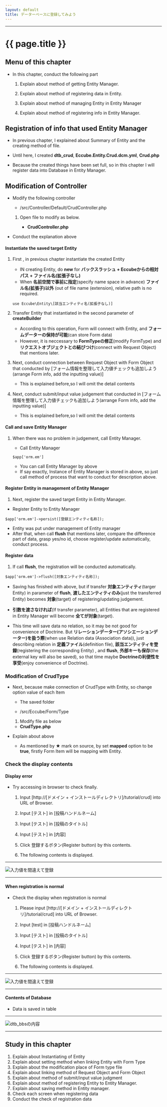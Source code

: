 ```yaml
---
layout: default
title: データーベースに登録してみよう
---
```


---

# {{ page.title }}

## Menu of this chapter

- In this chapter, conduct the following part
    1. Explain about method of getting Entity Manager.

    1. Explain about method of registering data in Entity.

    1. Explain about method of managing Entity in Entity Manager

    1. Explain about method of registering info in Entity Manager.

## Registration of info that used Entity Manager

- In previous chapter, I explained about Summary of Entity and the creating method of file.

- Until here, I created **dtb_crud**, **Eccube.Entity.Crud.dcm.yml**, **Crud.php**

- Because the created things have been set full, so in this chapter I will register data into Database in Entity Manager.

## Modification of Controller

- Modify the following controller
    - /src/Controller/Default/CrudController.php

    1. Open file to modify as below.

        - **CrudController.php**

<script src="http://gist-it.appspot.com/https://github.com/EC-CUBE/ec-cube.github.io/blob/master/Source/tutorial_9/CrudController_add_entity.php"></script>

<!--
```
<?php
/*
 * This file is part of EC-CUBE
 *
 * Copyright(c) 2000-2015 LOCKON CO.,LTD. All Rights Reserved.
 *
 * http://www.lockon.co.jp/
 *
 * This program is free software; you can redistribute it and/or
 * modify it under the terms of the GNU General Public License
 * as published by the Free Software Foundation; either version 2
 * of the License, or (at your option) any later version.
 *
 * This program is distributed in the hope that it will be useful,
 * but WITHOUT ANY WARRANTY; without even the implied warranty of
 * MERCHANTABILITY or FITNESS FOR A PARTICULAR PURPOSE.  See the
 * GNU General Public License for more details.
 *
 * You should have received a copy of the GNU General Public License
 * along with this program; if not, write to the Free Software
 * Foundation, Inc., 59 Temple Place - Suite 330, Boston, MA  02111-1307, USA.
 */


namespace Eccube\Controller\Tutorial;

use Eccube\Application;
use Eccube\Controller\AbstractController;
use Eccube\Entity\Crud;
use Symfony\Component\HttpFoundation\Request;

class CrudController extends AbstractController
{
    public function index(Application $app, Request $request)
    {
        // Crudエンティティをインスタンス化
        $Crud = new \Eccube\Entity\Crud(); ★前章で作成した、dtb_crud用のエンティティ(データモデルオブジェクト)をインスタンス化します。

        $builder = $app['form.factory']->createBuilder('crud', $Crud); ★ビルダーを取得する際に、第二引数にCrudのエンティティを渡します。

        $form = $builder->getForm();

        $form->handleRequest($request); ★リクエストオブジェクトとフォームオブジェクトを結びつける

        $message = array('default' => '');

        if ($form->isSubmitted() && $form->isValid()) {
            $message = array('success' => '入力値に問題はありません');
            $app['orm.em']->persist($Crud); ★エンティティマネージャーの管理下にCrudエンティティを登録します。
            $app['orm.em']->flush($Crud); ★エンティティマネージャーを通して、データーベースにエンティティの内容を登録します。
        } elseif($form->isSubmitted() && !$form->isValid()) {
            $message = array('error' => '入力値に誤りがあります');
        }

        return $app->render(
            'Tutorial/crud_top.twig',
            array(
                'message' => $message,
                'forms' => $forms->createView(),
            )
        );
    }
}
```
-->


- Conduct the explanation above

#### Instantiate the saved target Entity

1. First , in previous chapter instantiate the created Entity 
      - IN creating Entity, do **new** for **バックスラッシュ + Eccubeからの相対パス + ファイル名(拡張子なし)**
      - When **名前空間で事前に指定**(specify name space in advance) **ファイル名(拡張子)以外** (out of file name (extension), relative path is no required.

      ```
      use Eccube\Entity\[該当エンティティ名(拡張子なし)]
      ```

1. Transfer Entity that instantiated in the second parameter of **createBuilder**
    - According to this operation, Form will connect with Entity, and **フォームデーターの保持が可能**(can store Form data)
    - However, it is neccessary to **FormTypeの修正**(modify FormType) and **リクエストオブジェクトとの結びつけ**(connect with Request Object) that mentions later.

1.  Next, conduct connection between Request Object with Form Object that conducted by [フォーム情報を整理して入力値チェックも追加しよう(arrange Form info, add the inputting value)]
    - This is explained before,so I will omit the detail contents

1. Next, conduct submit/input value judgement that conducted in [フォーム情報を整理して入力値チェックも追加しよう(arrange Form info, add the inputting value)]
    - This is explained before,so I will omit the detail contents

#### Call and save Entity Manager

1. When there was no problem in judgement, call Entity Manager.
    - Call Entity Manager
    
    ```
    $app['orm.em']
    ```

    - You can call Entity Manager by above
    - If say exactly, Instance of Entity Manager is stored in above, so just call method of process that want to conduct for description above.

#### Register Entity in management of Entity Manager

1. Next, register the saved target Entity in Entity Manager.
  - Register Entity to Entity Manager

  ```
  $app['orm.em']->persist([登録エンティティ名称]);
  ```

  - Entity was put under management of Entity manager
  - After that, when call **flush** that mentions later, compare the difference part of data, grasp yes/no id, choose register/update automatically, conduct process. 

#### Register data

1. If call **flush**, the registration will be conducted automatically.

  ```
  $app['orm.em']->flush([対象エンティティ名称]);
  ```

- Saving has finished with above, but if transfer **対象エンティティ**(targer Entity) in parameter of **flush**, **渡したエンティティのみ**(just the transferred Entity) becomes **対象**(target) of registering/updating judgement.

- **引数を渡さなければ**(If transfer parameter), all Entities that are registered in Entity Manager will become **全てが対象**(target).

- This time will save data no relation, so it may be not good for convenience of Doctrine. But **リレーションデーター(アソシエーションデーター)を扱う際**(when use Relation data (Association data)), just describing relation in **定義ファイル**(definition file), **該当エンティティを登録**(registering the corresponding Entity) , and **flush**, **外部キーも保存**(the external key will also be saved), so that time maybe **Doctrineの利便性を享受**(enjoy convenience of Doctrine).

### Modification of CrudType

- Next, because make connection of CrudType with Entity, so change option value of each Item

    - The saved folder

    - /src/Eccube/Form/Type

    1. Modify file as below

    - **CrudType.php**

<script src="http://gist-it.appspot.com/https://github.com/EC-CUBE/ec-cube.github.io/blob/master/Source/tutorial_9/CrudController_set_map_status.php"></script>

<!--
```
<?php
/*
 * This file is part of EC-CUBE
 *
 * Copyright(c) 2000-2015 LOCKON CO.,LTD. All Rights Reserved.
 *
 * http://www.lockon.co.jp/
 *
 * This program is free software; you can redistribute it and/or
 * modify it under the terms of the GNU General Public License
 * as published by the Free Software Foundation; either version 2
 * of the License, or (at your option) any later version.
 *
 * This program is distributed in the hope that it will be useful,
 * but WITHOUT ANY WARRANTY; without even the implied warranty of
 * MERCHANTABILITY or FITNESS FOR A PARTICULAR PURPOSE.  See the
 * GNU General Public License for more details.
 *
 * You should have received a copy of the GNU General Public License
 * along with this program; if not, write to the Free Software
 * Foundation, Inc., 59 Temple Place - Suite 330, Boston, MA  02111-1307, USA.
 */


namespace Eccube\Form\Type\Front;

use Symfony\Component\Form\AbstractType;
use Symfony\Component\Form\FormBuilderInterface;
use Symfony\Component\Validator\Constraints as Assert;

class CrudType extends AbstractType
{
    public $config;

    public function __construct($config)
    {
        $this->config = $config;
    }

    /**
     * {@inheritdoc}
     */
    public function buildForm(FormBuilderInterface $builder, array $options)
    {
        // 投稿種別の配列
        $post_type = array(
            '1' => '質問',
            '2' => '提案',
        );

        $builder->add(
            'reason',
            'choice',
            array(
                'label' => '投稿種別',
                'required' => true,
                'choices' => $post_type,
                'mapped' => true, ★trueに修正
                'expanded' => false,
                'multiple' => false,
            )
        )
        ->add(
            'name',
            'text',
            array(
                'label' => '投稿者ハンドルネーム',
                'required' => true,
                'mapped' => true, ★trueに修正
                'constraints' => array(
                    new Assert\Regex(array(
                        'pattern' => "/^[\da-zA-Z]+$/u",
                        'message' => '半角英数字で入力してください'
                    )),
                ),
            )
        )
        ->add(
            'title',
            'text',
            array(
                'label' => '投稿のタイトル',
                'required' => true,
                'mapped' => true, ★trueに修正
                'constraints' => array(
                    new Assert\Length(
                        array(
                            'min' => '0',
                            'max' => '100',
                            'maxMessage' => '100文字以内で入力してください',
                        )
                    )
                )
            )
        )
        ->add(
            'notes',
            'textarea',
            array(
                'label' => '内容',
                'required' => false,
                'mapped' => true, ★trueに修正
                'empty_data' => null,
                'attr' => array(
                    'style' => 'height:100px;',
                )
            )
        )
        ->add(
            'save',
            'submit',
            array(
                'label' => 'この内容で登録する'
            )
        )
        ->addEventSubscriber(new \Eccube\Event\FormEventSubscriber());
    }

    /**
     * {@inheritdoc}
     */
    public function getName()
    {
        return 'crud';
    }
}
```
-->

- Explain about above

    - As mentioned by ★ mark on source, by set **mapped** option to be **true**, firstly Form Item will be mapping with Entity.

### Check the display contents

#### Display error

- Try accessing in browser to check finally.

    1. Input [http://[ドメイン + インストールディレクトリ]/tutorial/crud] into URL of Browser.

    1. Input [テスト] in [投稿ハンドルネーム]

    1. Input [テスト] in [投稿のタイトル]

    1. Input [テスト] in [内容]

    1. Click 登録するボタン(Register button) by this contents.

    1. The following contents is displayed.

---

![入力値を間違えて登録](/images/img-tutorial9-view-rendar-error.png)

---

#### When registration is normal

- Check the display when registration is normal

    1. Please input [http://[ドメイン + インストールディレクトリ]/tutorial/crud] into URL of Browser.

    1.  Input [test] in [投稿ハンドルネーム] 

    1.  Input [テスト] in [投稿のタイトル]

    1.  Input [テスト] in [内容]

    1. Click 登録するボタン(Register button) by this contents.

    1. The following contents is displayed.

---

![入力値を間違えて登録](/images/img-tutorial9-view-rendar-success.png)

---

#### Contents of Database

- Data is saved in table

---

![dtb_bbsの内容](/images/img-tutorial9-insert-database.png)

---

## Study in this chapter

1. Explain about Instantiating of Entity
1. Explain about setting method when linking Entity with Form Type
1. Explain about the modification place of Form type file
1. Explain about linking method of Request Object and Form Object
1. Explain about method of submit/input value judgment
1. Explain about method of registering Entity to Entity Manager.
1. Explain about saving method in Entity manager.
1. Check each screen when registering data
1. Conduct the check of registration data
